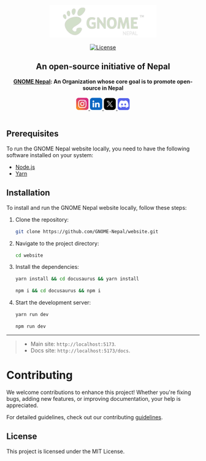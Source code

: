 <p align="center">
  <a href="https://nepal.gnome.org" target="_blank">
  <picture>
    <source media="(prefers-color-scheme: dark)" srcset="public/images/logo.png">
    <img alt="Gnome Nepal Logo" src="public/images/logo.png" width="280"/>
  </picture>
  </a>
</p>

<p align="center">
<a href="https://opensource.org/license/mit">
  <img src="https://img.shields.io/badge/License-MIT%20-blue.svg" alt="License">
</a>
</p>

<div align="center">
  <strong>
  <h2>An open-source initiative of Nepal</h2>
  <a href="https://nepal.gnome.org">GNOME Nepal</a>: An Organization whose core goal is to promote open-source in Nepal<br />
  </strong>
  
</div>

<div class="flex" align="center">
  <br />
  <a href="https://www.instagram.com/gnomenepal/" target="_blank">
  <img alt="Instagram" src="public/socials/Instagram.svg" width="32">
  </a>
  <a href="https://www.linkedin.com/company/gnomenepal/mycompany/" target="_blank">
  <img alt="Linkedin" src="public/socials/Linkedin.svg" width="32">
  </a>
  <a href="https://x.com/gnomeasia24" target="_blank">
  <img alt="X" src="public/socials/X.svg" width="32">
  </a>
  <a href="https://discord.com/invite/tpsVFJN8WC" target="_blank">
  <img alt="discord" src="public/socials/Discord.svg" width="32">
  </a>
</div>

<br />

## Prerequisites

To run the GNOME Nepal website locally, you need to have the following software installed on your system:

- [Node.js](https://nodejs.org/)
- [Yarn](https://yarnpkg.com/)

## Installation

To install and run the GNOME Nepal website locally, follow these steps:

1. Clone the repository:

   ```bash
   git clone https://github.com/GNOME-Nepal/website.git
   ```

2. Navigate to the project directory:

   ```bash
   cd website
   ```

3. Install the dependencies:

   ```bash
   yarn install && cd docusaurus && yarn install
   ```

   ```bash
   npm i && cd docusaurus && npm i
   ```

4. Start the development server:

   ```bash
   yarn run dev
   ```

   ```bash
   npm run dev
   ```

---

> - Main site: `http://localhost:5173`.
> - Docs site: `http://localhost:5173/docs`.

# Contributing

We welcome contributions to enhance this project! Whether you're fixing bugs, adding new features, or improving documentation, your help is appreciated.

For detailed guidelines, check out our contributing [guidelines](CONTRIBUTING.md).

## License

This project is licensed under the MIT License.
